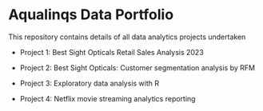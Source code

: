 # Aqualinqs Data Portfolio
 This repository contains details of all data analytics projects undertaken

- Project 1: Best Sight Opticals Retail Sales Analysis 2023

- Project 2: Best Sight Opticals: Customer segmentation analysis by RFM

- Project 3: Exploratory data analysis with R

- Project 4: Netflix movie streaming analytics reporting


